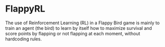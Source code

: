 # FlappyRL

The use of Reinforcement Learning (RL) in a Flappy Bird game is mainly to train an agent (the bird) to learn by itself how to maximize survival and score points by flapping or not flapping at each moment, without hardcoding rules.

